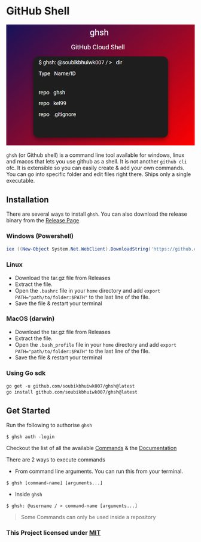 # GitHub Shell

<div align="center">
<img alt="about" src="docs/images/about.png">
</div>

`ghsh` (or Github shell) is a command line tool available for windows, linux and macos that lets you use github as a shell. It is not another `github cli` ofc. It is extensible so you can easily create & add your own commands. You can go into specific folder and edit files right there. Ships only a single executable.

## Installation

There are several ways to install `ghsh`. You can also download the release binary from the [Release Page](https://github.com/soubikbhuiwk007/ghsh/releases/)

### Windows (Powershell)

```powershell
iex ((New-Object System.Net.WebClient).DownloadString('https://github.com/soubikbhuiwk007/ghsh/releases/download/v1.0.0/install.ps1'))
```

### Linux 

* Download the tar.gz file from Releases
* Extract the file.
* Open the `.bashrc` file in your `home` directory and add `export PATH="path/to/folder:$PATH"` to the last line of the file.
* Save the file & restart your terminal

### MacOS (darwin)

* Download the tar.gz file from Releases
* Extract the file.
* Open the `.bash_profile` file in your `home` directory and add `export PATH="path/to/folder:$PATH"` to the last line of the file.
* Save the file & restart your terminal

### Using Go sdk

```shell
go get -u github.com/soubikbhuiwk007/ghsh@latest
go install github.com/soubikbhuiwk007/ghsh@latest
```

## Get Started
Run the following to authorise `ghsh`
```shell
$ ghsh auth -login
```

Checkout the list of all the available [Commands](docs/COMMANDS.md) & the [Documentation](docs/README.md)

There are 2 ways to execute commands

* From command line arguments. You can run this from your terminal.

```shell
$ ghsh [command-name] [arguments...]
```

* Inside `ghsh`

```
$ ghsh: @username / > command-name [arguments...]
```

> Some Commands can only be used inside a repository

### **This Project licensed under [MIT](./LICENSE)**
